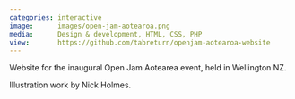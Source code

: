 ```yaml
---
categories: interactive
image:      images/open-jam-aotearoa.png
media:      Design & development, HTML, CSS, PHP
view:       https://github.com/tabreturn/openjam-aotearoa-website
---
```

Website for the inaugural Open Jam Aotearea event, held in Wellington NZ.

Illustration work by Nick Holmes.
